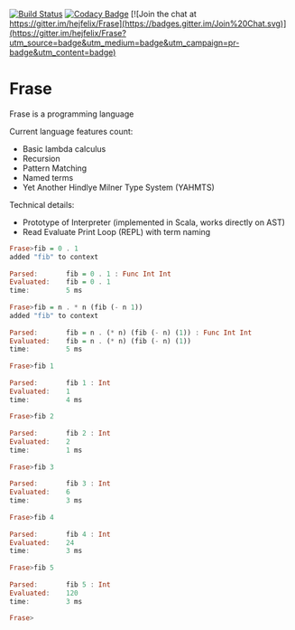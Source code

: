 [![Build Status](https://travis-ci.org/hejfelix/Frase.svg?branch=master)](https://travis-ci.org/hejfelix/Frase) [![Codacy Badge](https://api.codacy.com/project/badge/5ac7eafc7a5d4f638d6ce89cdabe318c)](https://www.codacy.com/app/hejfelix/Frase)  [![Join the chat at https://gitter.im/hejfelix/Frase](https://badges.gitter.im/Join%20Chat.svg)](https://gitter.im/hejfelix/Frase?utm_source=badge&utm_medium=badge&utm_campaign=pr-badge&utm_content=badge)

# Frase

Frase is a programming language

Current language features count:

* Basic lambda calculus
* Recursion
* Pattern Matching
* Named terms
* Yet Another Hindlye Milner Type System (YAHMTS)

Technical details:

* Prototype of Interpreter (implemented in Scala, works directly on AST)
* Read Evaluate Print Loop (REPL) with term naming

```haskell
Frase>fib = 0 . 1
added "fib" to context
 
Parsed:       fib = 0 . 1 : Func Int Int
Evaluated:    fib = 0 . 1
time:         5 ms
 
Frase>fib = n . * n (fib (- n 1))
added "fib" to context
 
Parsed:       fib = n . (* n) (fib (- n) (1)) : Func Int Int
Evaluated:    fib = n . (* n) (fib (- n) (1))
time:         5 ms
 
Frase>fib 1
 
Parsed:       fib 1 : Int
Evaluated:    1
time:         4 ms
 
Frase>fib 2
 
Parsed:       fib 2 : Int
Evaluated:    2
time:         1 ms
 
Frase>fib 3
 
Parsed:       fib 3 : Int
Evaluated:    6
time:         3 ms
 
Frase>fib 4
 
Parsed:       fib 4 : Int
Evaluated:    24
time:         3 ms
 
Frase>fib 5
 
Parsed:       fib 5 : Int
Evaluated:    120
time:         3 ms
 
Frase>
```
